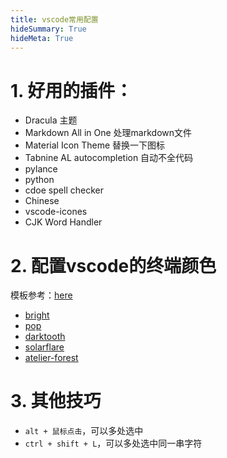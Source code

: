 ```yaml
---
title: vscode常用配置
hideSummary: True
hideMeta: True
---
```




# 1. 好用的插件：
- Dracula 主题
- Markdown All in One 处理markdown文件
- Material Icon Theme 替换一下图标
- Tabnine AL autocompletion 自动不全代码
- pylance
- python
- cdoe spell checker
- Chinese
- vscode-icones
- CJK Word Handler

# 2. 配置vscode的终端颜色

模板参考：[here](https://glitchbone.github.io/vscode-base16-term/#/darktooth)

- [bright](https://glitchbone.github.io/vscode-base16-term/#/bright)
- [pop](https://glitchbone.github.io/vscode-base16-term/#/pop)
- [darktooth](https://glitchbone.github.io/vscode-base16-term/#/darktooth)
- [solarflare](https://glitchbone.github.io/vscode-base16-term/#/solarflare)
- [atelier-forest](https://glitchbone.github.io/vscode-base16-term/#/atelier-forest)


# 3. 其他技巧

- `alt + 鼠标点击`，可以多处选中
- `ctrl + shift + L`，可以多处选中同一串字符

